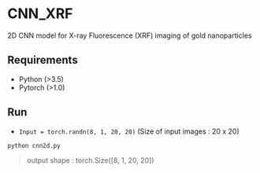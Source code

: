# CNN_XRF
2D CNN model for X-ray Fluorescence (XRF) imaging of gold nanoparticles

## Requirements
* Python (>3.5)
* Pytorch (>1.0)

## Run
* `Input = torch.randn(8, 1, 20, 20)` (Size of input images : 20 x 20)

```bash
python cnn2d.py
```

> output shape : torch.Size([8, 1, 20, 20])
